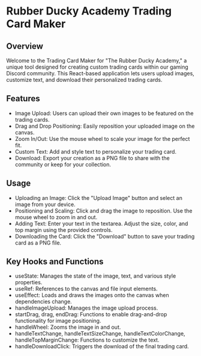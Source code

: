 # Rubber Ducky Academy Trading Card Maker

## Overview
Welcome to the Trading Card Maker for "The Rubber Ducky Academy," a unique tool designed for creating custom trading cards within our gaming Discord community. This React-based application lets users upload images, customize text, and download their personalized trading cards.

## Features
* Image Upload: Users can upload their own images to be featured on the trading cards.
* Drag and Drop Positioning: Easily reposition your uploaded image on the canvas.
* Zoom In/Out: Use the mouse wheel to scale your image for the perfect fit.
* Custom Text: Add and style text to personalize your trading card.
* Download: Export your creation as a PNG file to share with the community or keep for your collection.

## Usage
* Uploading an Image: Click the "Upload Image" button and select an image from your device.
* Positioning and Scaling: Click and drag the image to reposition. Use the mouse wheel to zoom in and out.
* Adding Text: Enter your text in the textarea. Adjust the size, color, and top margin using the provided controls.
* Downloading the Card: Click the "Download" button to save your trading card as a PNG file.


## Key Hooks and Functions
* useState: Manages the state of the image, text, and various style properties.
* useRef: References to the canvas and file input elements.
* useEffect: Loads and draws the images onto the canvas when dependencies change.
* handleImageUpload: Manages the image upload process.
* startDrag, drag, endDrag: Functions to enable drag-and-drop functionality for image positioning.
* handleWheel: Zooms the image in and out.
* handleTextChange, handleTextSizeChange, handleTextColorChange, handleTopMarginChange: Functions to customize the text.
* handleDownloadClick: Triggers the download of the final trading card.
